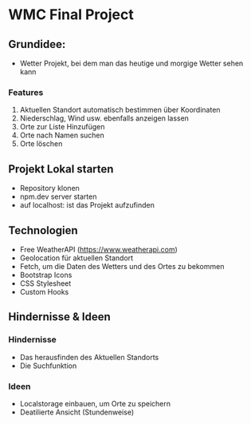 # WMC Final Project
## Grundidee:
- Wetter Projekt, bei dem man das heutige und morgige Wetter sehen kann
### Features
1. Aktuellen Standort automatisch bestimmen über Koordinaten
2. Niederschlag, Wind usw. ebenfalls anzeigen lassen
3. Orte zur Liste Hinzufügen
4. Orte nach Namen suchen
5. Orte löschen

## Projekt Lokal starten
* Repository klonen
* npm.dev server starten
* auf localhost:<Port> ist das Projekt aufzufinden

## Technologien
* Free WeatherAPI (https://www.weatherapi.com)
* Geolocation für aktuellen Standort
* Fetch, um die Daten des Wetters und des Ortes zu bekommen
* Bootstrap Icons
* CSS Stylesheet
* Custom Hooks
  
## Hindernisse & Ideen
### Hindernisse
* Das herausfinden des Aktuellen Standorts
* Die Suchfunktion
### Ideen
* Localstorage einbauen, um Orte zu speichern
* Deatilierte Ansicht (Stundenweise)



